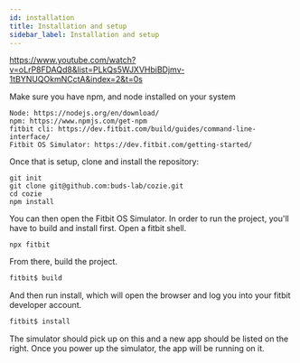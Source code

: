 ```yaml
---
id: installation
title: Installation and setup
sidebar_label: Installation and setup
---
```

https://www.youtube.com/watch?v=oLrP8FDAQd8&list=PLkQs5WJXVHbiBDjmv-1tBYNUQOkmNCctA&index=2&t=0s

Make sure you have npm, and node installed on your system

    Node: https://nodejs.org/en/download/
    npm: https://www.npmjs.com/get-npm
    fitbit cli: https://dev.fitbit.com/build/guides/command-line-interface/
    Fitbit OS Simulator: https://dev.fitbit.com/getting-started/

Once that is setup, clone and install the repository:
```
git init
git clone git@github.com:buds-lab/cozie.git
cd cozie
npm install
```

You can then open the Fitbit OS Simulator.
In order to run the project, you'll have to build and install first.
Open a fitbit shell.

```
npx fitbit
```
From there, build the project.

```sh
fitbit$ build
```

And then run install, which will open the browser and log you into your fitbit developer account.

```sh
fitbit$ install
```

The simulator should pick up on this and a new app should be listed on the right. Once you power up the simulator, the app will be running on it.